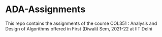 # ADA-Assignments
This repo contains the assignments of the course COL351 : Analysis and Design of Algorithms offered in First (Diwali) Sem, 2021-22 at IIT Delhi
